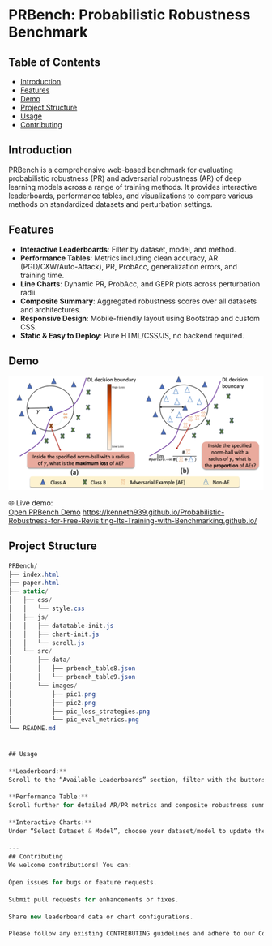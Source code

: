 # PRBench: Probabilistic Robustness Benchmark

## Table of Contents

- [Introduction](#introduction)
- [Features](#features)
- [Demo](#demo)
- [Project Structure](#project-structure)
- [Usage](#usage)
- [Contributing](#contributing)

## Introduction

PRBench is a comprehensive web-based benchmark for evaluating probabilistic robustness (PR) and adversarial robustness (AR) of deep learning models across a range of training methods. It provides interactive leaderboards, performance tables, and visualizations to compare various methods on standardized datasets and perturbation settings.

## Features

- **Interactive Leaderboards**: Filter by dataset, model, and method.  
- **Performance Tables**: Metrics including clean accuracy, AR (PGD/C&W/Auto-Attack), PR, ProbAcc, generalization errors, and training time.  
- **Line Charts**: Dynamic PR, ProbAcc, and GEPR plots across perturbation radii.  
- **Composite Summary**: Aggregated robustness scores over all datasets and architectures.  
- **Responsive Design**: Mobile-friendly layout using Bootstrap and custom CSS.  
- **Static & Easy to Deploy**: Pure HTML/CSS/JS, no backend required.

## Demo

![Landing Page](static/src/images/pic1.png)

🌐 Live demo:  
[Open PRBench Demo](https://kenneth939.github.io/Probabilistic-Robustness-for-Free-Revisiting-Its-Training-with-Benchmarking.github.io/)
https://kenneth939.github.io/Probabilistic-Robustness-for-Free-Revisiting-Its-Training-with-Benchmarking.github.io/

## Project Structure

```csharp
PRBench/
├── index.html
├── paper.html
├── static/
│   ├── css/
│   │   └── style.css
│   ├── js/
│   │   ├── datatable-init.js
│   │   ├── chart-init.js
│   │   └── scroll.js
│   └── src/
│       ├── data/
│       │   ├── prbench_table8.json
│       │   └── prbench_table9.json
│       └── images/
│           ├── pic1.png
│           ├── pic2.png
│           ├── pic_loss_strategies.png
│           └── pic_eval_metrics.png
└── README.md


## Usage

**Leaderboard:**  
Scroll to the “Available Leaderboards” section, filter with the buttons, search globally.

**Performance Table:**  
Scroll further for detailed AR/PR metrics and composite robustness summary.

**Interactive Charts:**  
Under “Select Dataset & Model”, choose your dataset/model to update the three line charts.

---
## Contributing
We welcome contributions! You can:

Open issues for bugs or feature requests.

Submit pull requests for enhancements or fixes.

Share new leaderboard data or chart configurations.

Please follow any existing CONTRIBUTING guidelines and adhere to our Code of Conduct if provided.


